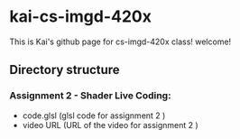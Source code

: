 # kai-cs-imgd-420x
This is Kai's github page for cs-imgd-420x class! welcome!

## Directory structure
### Assignment 2 - Shader Live Coding:
- code.glsl (glsl code for assignment 2 )
- video URL (URL of the video for assignment 2 )
